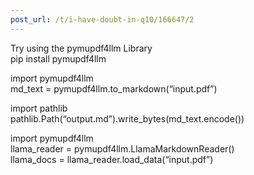 ```yaml
---
post_url: /t/i-have-doubt-in-q10/166647/2
---
```

Try using the pymupdf4llm Library  
pip install pymupdf4llm

import pymupdf4llm  
md\_text = pymupdf4llm.to\_markdown(“input.pdf”)

import pathlib  
pathlib.Path(“output.md”).write\_bytes(md\_text.encode())

import pymupdf4llm  
llama\_reader = pymupdf4llm.LlamaMarkdownReader()  
llama\_docs = llama\_reader.load\_data(“input.pdf”)
